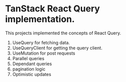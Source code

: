 # TanStack React Query implementation.

This projects implemented the concepts of React Query.

1. UseQuery for fetching data.
2. UseQueryClient for getting the query client.
3. UseMutation for post requests
4. Parallel queries
5. Dependant queries
6. pagination logic
7. Optimistic updates


